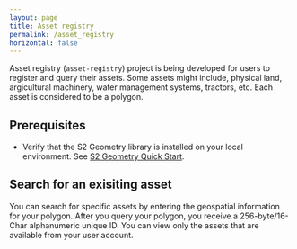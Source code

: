 ```yaml
---
layout: page
title: Asset registry
permalink: /asset_registry
horizontal: false
---
```


Asset registry (`asset-registry`) project is being developed for users to register and query their assets. Some assets might include, physical land, argicultural machinery, water management systems, tractors, etc. Each asset is considered to be a polygon. 

## Prerequisites


<!--are these prerequisite accurate or will this library already be within the stack? If the library is a part of AgStack, how does the user access the library?
* You must have a user account for AgStack.

<!--If this prereq is required, what command should the user run to verify the installation?-->
* Verify that the S2 Geometry library is installed on your local environment. See [S2 Geometry Quick Start](https://s2geometry.io/devguide/cpp/quickstart).

<!--Should the user have python installed to use AgStack? Will Python already be within the stack? -->


## Search for an exisiting asset

You can search for specific assets by entering the geospatial information for your polygon. After you query your polygon, you receive a 256-byte/16-Char alphanumeric unique ID. You can view only the assets that are available from your user account.
  
<!--Enter the following query to search for multiple assets-->

<!--Enter the following query to search for assets with holes-->


<!--## Adding a new asset-->


